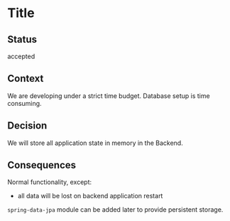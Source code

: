 # Title

## Status

accepted

## Context

We are developing under a strict time budget. Database setup is time consuming.

## Decision

We will store all application state in memory in the Backend.

## Consequences

Normal functionality, except:
 - all data will be lost on backend application restart

`spring-data-jpa` module can be added later to provide persistent storage.